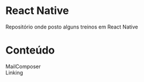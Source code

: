 # React Native
 Repositório onde posto alguns treinos em React Native
 
# Conteúdo
 MailComposer \
 Linking
